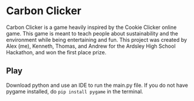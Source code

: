 # Carbon Clicker
Carbon Clicker is a game heavily inspired by the Cookie Clicker online game.
This game is meant to teach people about sustainability and the environment while being entertaining and fun.
This project was created by Alex (me), Kenneth, Thomas, and Andrew for the Ardsley High School Hackathon, and won the first place prize.

## Play
Download python and use an IDE to run the main.py file. If you do not have pygame installed, do `pip install pygame` in the terminal.
